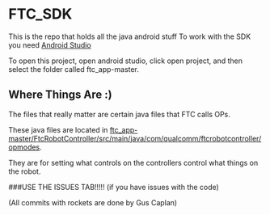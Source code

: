 # FTC_SDK
This is the repo that holds all the java android stuff
To work with the SDK you need [Android Studio](https://developer.android.com/sdk/index.html)

To open this project, open android studio, click open project, and then select the folder called ftc_app-master.

## Where Things Are :)
The files that really matter are certain java files that FTC calls OPs.

These java files are located in [ftc_app-master/FtcRobotController/src/main/java/com/qualcomm/ftcrobotcontroller/opmodes](https://github.com/RoboticColonels/FTC_SDK/tree/master/ftc_app-master/FtcRobotController/src/main/java/com/qualcomm/ftcrobotcontroller/opmodes).

They are for setting what controls on the controllers control what things on the robot.

###USE THE ISSUES TAB!!!!!
(if you have issues with the code)

(All commits with rockets are done by Gus Caplan)
